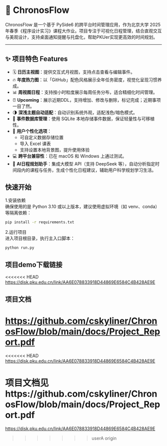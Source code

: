 # 📅 ChronosFlow

ChronosFlow 是一个基于 PySide6 的跨平台时间管理应用，作为北京大学 2025 年春季《程序设计实习》课程大作业。项目专注于可视化日程管理，结合直观交互与美观设计，支持桌面通知提醒与托盘化，帮助PKUer实现更高效的时间规划。

---

## ✨ 项目特色 Features

- 🗓 **日历主视图**：提供交互式月视图，支持点击查看与编辑事件。
- 🔥 **年度热力图**：以「GitHub」配色风格展示全年任务密度，视觉化呈现习惯养成。
- 📊 **周视图日程**：支持按小时粒度展示每周任务分布，适合精细化时间管理。
- ⏰ **Upcoming**：展示近期DDL，支持增加、修改与删除，标记完成；近期事项一目了然。
- 🌗 **深浅主题自动适配**：自动识别系统外观，适配浅色/暗色模式。
- 💾 **事件数据库管理**：使用 SQLite 本地存储事件数据，保证轻量性与可移植性。
- 🧩 **用户个性化选项**：
  - 可自定义数据存储位置
  - 导入 Excel 课表
  - 支持设置本地背景图，提升使用体验
- 💻 **跨平台兼容性**：已在 macOS 和 Windows 上通过测试。
- 🤖 **AI日程规划助手**：集成大模型 API（支持 DeepSeek 等），自动分析指定时间段内的课程与任务，生成个性化日程建议，辅助用户科学规划学习生活。

## 快速开始

1.安装依赖\
确保使用的是 Python 3.10 或以上版本，建议使用虚拟环境（如 venv、conda）等隔离依赖：

```bash
pip install -r requirements.txt
```

2.运行项目\
进入项目根目录，执行主入口脚本：

```bash
python run.py
```

## 项目demo下载链接

<<<<<<< HEAD
<https://disk.pku.edu.cn/link/AA6E078833918D44869E6584C4B428AE9E>

## 项目文档

<https://github.com/cskyliner/ChronosFlow/blob/main/docs/Project_Report.pdf>
=======
<<<<<<< HEAD
https://disk.pku.edu.cn/link/AA6E078833918D44869E6584C4B428AE9E

项目文档见https://github.com/cskyliner/ChronosFlow/blob/main/docs/Project_Report.pdf
=======
https://disk.pku.edu.cn/link/AA6E078833918D44869E6584C4B428AE9E
>>>>>>> userA
>>>>>>> origin
